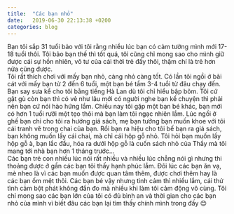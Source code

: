 ```yaml
---
title:  "Các bạn nhỏ"
date:   2019-06-30 22:13:38 +0200
categories: blog
---
```

Bạn tôi sắp 31 tuổi bảo với tôi rằng nhiều lúc bạn có cảm tưởng mình mới 17-18 tuổi thôi. Tôi bảo bạn thế thì tốt quá, tôi cũng chỉ mong sao cho mình giữ được cái sự hồn nhiên, vô tư của cái thời trẻ đấy thôi, thậm chí là trẻ hơn nữa cũng được.  
Tôi rất thích chơi với mấy bạn nhỏ, càng nhỏ càng tốt. Có lần tôi ngồi ở bãi cát với mấy bạn từ 2 đến 6 tuổi, một bạn bé tầm 3-4 tuổi từ đâu chạy đến. Bạn say sưa kể cho tôi bằng tiếng Hà Lan dù tôi chỉ hiểu bập bõm. Tôi cứ gật gù còn bạn thì có vẻ như lâu mới có người nghe bạn kể chuyện thì phải nên bạn cứ nói hào hứng lắm.
Chiều nay tôi gặp một bạn bé khác, bạn mới có hơn 1 tuổi rưỡi một tẹo thôi mà bạn làm tôi ngạc nhiên lắm. Lúc ngồi ở ghế bạn chỉ cho tôi ra hướng giá sách, mẹ bạn tưởng bạn muốn khoe với tôi cái tranh vẽ trong chai của bạn. Rồi bạn ra hiệu cho tôi bế bạn ra giá sách, bạn không muốn lấy cái chai, mà chỉ cái hộp gỗ nhỏ. Tôi hỏi bạn muốn lấy hộp gỗ à, bạn lắc đầu, hóa ra dưới hộp gỗ là cuốn sách nhỏ của Thầy mà tôi mang tới nhà bạn hơn 1 tháng trước...  
Các bạn trẻ con nhiều lúc nói rất nhiều và nhiều lúc chẳng nói gì nhưng thi thoảng được ở gần các bạn tôi thấy hạnh phúc lắm. Đôi lúc các bạn ăn vạ, mè nheo là vì các bạn muốn được quan tâm thêm, được chơi thêm hay là các bạn ốm mệt thôi. Các bạn bé vậy nhưng tình cảm thì nhiều lắm, cái thứ tình cảm bột phát không đắn đo mà nhiều khi làm tôi cảm động vô cùng. Tôi chỉ mong sao các bạn lớn của tôi có đủ bình an và thời gian cho các bạn nhỏ của mình vì biết đâu các bạn lại tìm thấy chính mình trong đấy :blush:
